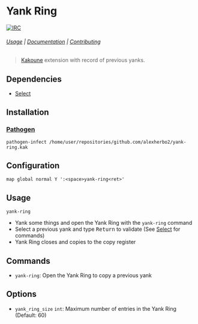 # Yank Ring

[![IRC][IRC Badge]][IRC]

###### [Usage](#usage) | [Documentation](#commands) | [Contributing](CONTRIBUTING)

> [Kakoune] extension with record of previous yanks.

## Dependencies

- [Select]

## Installation

### [Pathogen]

``` kak
pathogen-infect /home/user/repositories/github.com/alexherbo2/yank-ring.kak
```

## Configuration

``` kak
map global normal Y ':<space>yank-ring<ret>'
```

## Usage

```
yank-ring
```

- Yank some things and open the Yank Ring with the `yank-ring` command
- Select a previous yank and type <kbd>Return</kbd> to validate (See [Select] for commands)
- Yank Ring closes and copies to the copy register

## Commands

- `yank-ring`: Open the Yank Ring to copy a previous yank

## Options

- `yank_ring_size` `int`: Maximum number of entries in the Yank Ring (Default: 60)

[Kakoune]: http://kakoune.org
[IRC]: https://webchat.freenode.net?channels=kakoune
[IRC Badge]: https://img.shields.io/badge/IRC-%23kakoune-blue.svg
[Pathogen]: https://github.com/alexherbo2/pathogen.kak
[Select]: https://github.com/alexherbo2/select.kak
